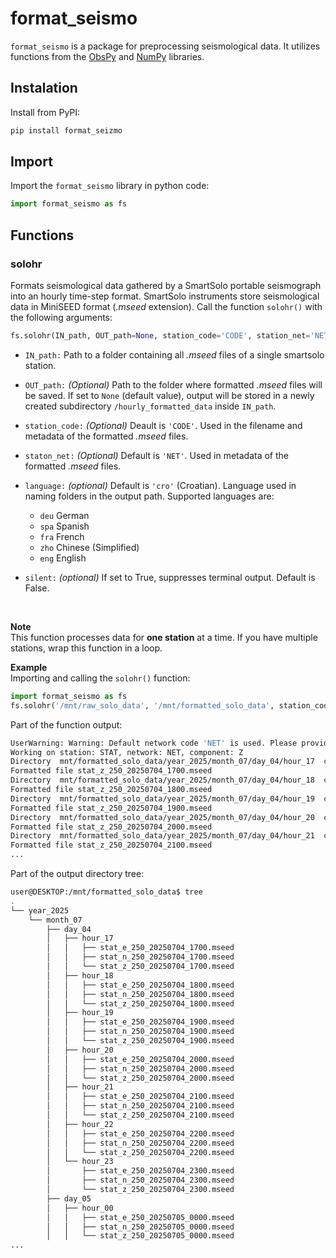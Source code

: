 # format_seismo
`format_seismo` is a package for preprocessing seismological data. It utilizes functions from the [ObsPy](https://docs.obspy.org/) and [NumPy](https://numpy.org/) libraries.

## Instalation
Install from PyPI:
```bash
pip install format_seizmo
```

## Import
Import the `format_seismo` library in python code:
```python
import format_seismo as fs
```

## Functions
### solohr
Formats seismological data gathered by a SmartSolo portable seismograph into an hourly time-step format.
SmartSolo instruments store seismological data in MiniSEED format (_.mseed_ extension).
Call the function `solohr()` with the following arguments:
```python
fs.solohr(IN_path, OUT_path=None, station_code='CODE', station_net='NET', language='cro', silent=False)
```

* `IN_path:`   Path to a folder containing all _.mseed_ files of a single smartsolo station.

* `OUT_path:`  _(Optional)_ Path to the folder where formatted _.mseed_ files will be saved. If set to `None` (default value), output will be stored in a newly created subdirectory `/hourly_formatted_data` inside `IN_path`.

* `station_code:`  _(Optional)_ Deault is `'CODE'`. Used in the filename and metadata of the formatted _.mseed_ files.

* `staton_net:` _(Optional)_ Default is `'NET'`. Used in metadata of the formatted _.mseed_ files.

* `language:`  _(optional)_ Default is `'cro'` (Croatian). Language used in naming folders in the output path. Supported languages are:
  * `deu` German
  * `spa` Spanish
  * `fra` French
  * `zho` Chinese (Simplified)
  * `eng` English

* `silent:` _(optional)_ If set to True, suppresses terminal output. Default is False.
<br>

__Note__ <br>
This function processes data for __one station__ at a time.
If you have multiple stations, wrap this function in a loop.

__Example__ <br>
Importing and calling the `solohr()` function:
```python
import format_seismo as fs
fs.solohr('/mnt/raw_solo_data', '/mnt/formatted_solo_data', station_code='STAT', station_net='NET', language='eng')
```
Part of the function output:
```bash
UserWarning: Warning: Default network code 'NET' is used. Please provide a valid network code.
Working on station: STAT, network: NET, component: Z
Directory  mnt/formatted_solo_data/year_2025/month_07/day_04/hour_17  created.
Formatted file stat_z_250_20250704_1700.mseed
Directory  mnt/formatted_solo_data/year_2025/month_07/day_04/hour_18  created.
Formatted file stat_z_250_20250704_1800.mseed
Directory  mnt/formatted_solo_data/year_2025/month_07/day_04/hour_19  created.
Formatted file stat_z_250_20250704_1900.mseed
Directory  mnt/formatted_solo_data/year_2025/month_07/day_04/hour_20  created.
Formatted file stat_z_250_20250704_2000.mseed
Directory  mnt/formatted_solo_data/year_2025/month_07/day_04/hour_21  created.
Formatted file stat_z_250_20250704_2100.mseed
...
```

Part of the output directory tree:
```bash
user@DESKTOP:/mnt/formatted_solo_data$ tree
.
└── year_2025
    └── month_07
        ├── day_04
        │   ├── hour_17
        │   │   ├── stat_e_250_20250704_1700.mseed
        │   │   ├── stat_n_250_20250704_1700.mseed
        │   │   └── stat_z_250_20250704_1700.mseed
        │   ├── hour_18
        │   │   ├── stat_e_250_20250704_1800.mseed
        │   │   ├── stat_n_250_20250704_1800.mseed
        │   │   └── stat_z_250_20250704_1800.mseed
        │   ├── hour_19
        │   │   ├── stat_e_250_20250704_1900.mseed
        │   │   ├── stat_n_250_20250704_1900.mseed
        │   │   └── stat_z_250_20250704_1900.mseed
        │   ├── hour_20
        │   │   ├── stat_e_250_20250704_2000.mseed
        │   │   ├── stat_n_250_20250704_2000.mseed
        │   │   └── stat_z_250_20250704_2000.mseed
        │   ├── hour_21
        │   │   ├── stat_e_250_20250704_2100.mseed
        │   │   ├── stat_n_250_20250704_2100.mseed
        │   │   └── stat_z_250_20250704_2100.mseed
        │   ├── hour_22
        │   │   ├── stat_e_250_20250704_2200.mseed
        │   │   ├── stat_n_250_20250704_2200.mseed
        │   │   └── stat_z_250_20250704_2200.mseed
        │   └── hour_23
        │       ├── stat_e_250_20250704_2300.mseed
        │       ├── stat_n_250_20250704_2300.mseed
        │       └── stat_z_250_20250704_2300.mseed
        ├── day_05
        │   ├── hour_00
        │   │   ├── stat_e_250_20250705_0000.mseed
        │   │   ├── stat_n_250_20250705_0000.mseed
        │   │   └── stat_z_250_20250705_0000.mseed
...
```
